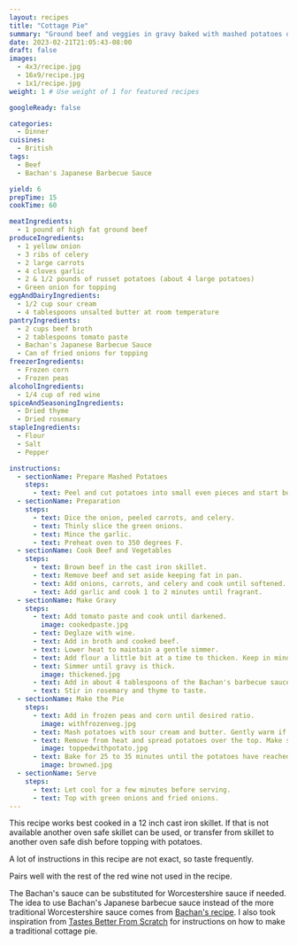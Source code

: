 ```yaml
---
layout: recipes
title: "Cottage Pie"
summary: "Ground beef and veggies in gravy baked with mashed potatoes on top"
date: 2023-02-21T21:05:43-08:00
draft: false
images:
  - 4x3/recipe.jpg
  - 16x9/recipe.jpg
  - 1x1/recipe.jpg
weight: 1 # Use weight of 1 for featured recipes

googleReady: false

categories:
  - Dinner
cuisines:
  - British
tags:
  - Beef
  - Bachan's Japanese Barbecue Sauce

yield: 6
prepTime: 15
cookTime: 60

meatIngredients:
  - 1 pound of high fat ground beef
produceIngredients:
  - 1 yellow onion
  - 3 ribs of celery
  - 2 large carrots
  - 4 cloves garlic
  - 2 & 1/2 pounds of russet potatoes (about 4 large potatoes)
  - Green onion for topping
eggAndDairyIngredients:
  - 1/2 cup sour cream
  - 4 tablespoons unsalted butter at room temperature
pantryIngredients:
  - 2 cups beef broth
  - 2 tablespoons tomato paste
  - Bachan's Japanese Barbecue Sauce
  - Can of fried onions for topping
freezerIngredients:
  - Frozen corn
  - Frozen peas
alcoholIngredients:
  - 1/4 cup of red wine
spiceAndSeasoningIngredients:
  - Dried thyme
  - Dried rosemary
stapleIngredients:
  - Flour
  - Salt
  - Pepper

instructions:
  - sectionName: Prepare Mashed Potatoes
    steps:
      - text: Peel and cut potatoes into small even pieces and start boiling. Move on to next step while boiling keeping an eye on the potatoes to avoid overcooking. Drain when done.
  - sectionName: Preparation
    steps:
      - text: Dice the onion, peeled carrots, and celery.
      - text: Thinly slice the green onions.
      - text: Mince the garlic.
      - text: Preheat oven to 350 degrees F.
  - sectionName: Cook Beef and Vegetables
    steps:
      - text: Brown beef in the cast iron skillet.
      - text: Remove beef and set aside keeping fat in pan.
      - text: Add onions, carrots, and celery and cook until softened.
      - text: Add garlic and cook 1 to 2 minutes until fragrant.
  - sectionName: Make Gravy
    steps:
      - text: Add tomato paste and cook until darkened.
        image: cookedpaste.jpg
      - text: Deglaze with wine.
      - text: Add in broth and cooked beef.
      - text: Lower heat to maintain a gentle simmer.
      - text: Add flour a little bit at a time to thicken. Keep in mind it will continue to thicken as it simmers. Should be about 1/4 cup of flour added.
      - text: Simmer until gravy is thick.
        image: thickened.jpg
      - text: Add in about 4 tablespoons of the Bachan's barbecue sauce until desired sweetness and taste is reached. Add extra salt if needed keeping in mind the Bachan's sauce is very salty.
      - text: Stir in rosemary and thyme to taste.
  - sectionName: Make the Pie
    steps:
      - text: Add in frozen peas and corn until desired ratio.
        image: withfrozenveg.jpg
      - text: Mash potatoes with sour cream and butter. Gently warm if needed to melt in butter. Add salt and pepper to taste.
      - text: Remove from heat and spread potatoes over the top. Make sure to spread evenly and get all the way to the edge.
        image: toppedwithpotato.jpg
      - text: Bake for 25 to 35 minutes until the potatoes have reached desired browning.
        image: browned.jpg
  - sectionName: Serve
    steps:
      - text: Let cool for a few minutes before serving.
      - text: Top with green onions and fried onions.
---
```


This recipe works best cooked in a 12 inch cast iron skillet. If that is not available another oven safe skillet can be used, or transfer from skillet to another oven safe dish before 
topping with potatoes.

A lot of instructions in this recipe are not exact, so taste frequently.

Pairs well with the rest of the red wine not used in the recipe.

The Bachan's sauce can be substituted for Worcestershire sauce if needed. The idea to use Bachan's Japanese barbecue sauce instead of the more traditional Worcestershire sauce comes from [Bachan's recipe](https://bachans.com/blogs/recipes/bachans-cottage-pie). 
I also took inspiration from [Tastes Better From Scratch](https://tastesbetterfromscratch.com/cottage-pie/) for instructions on how to make a traditional cottage pie.
